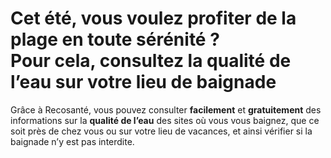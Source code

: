 # **Cet été, vous voulez profiter de la plage en toute sérénité ?**<br />Pour cela, consultez la **qualité de l’eau** sur votre lieu de baignade

Grâce à Recosanté, vous pouvez consulter **facilement** et **gratuitement** des informations sur la **qualité de l’eau** des sites où vous vous baignez, que ce soit près de chez vous ou sur votre lieu de vacances, et ainsi vérifier si la baignade n’y est pas interdite.
